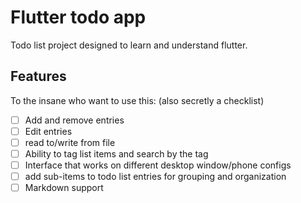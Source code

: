 # Flutter todo app

Todo list project designed to learn and understand flutter.

## Features
To the insane who want to use this:
(also secretly a checklist)
+ [ ] Add and remove entries
+ [ ] Edit entries
+ [ ] read to/write from file
+ [ ] Ability to tag list items and search by the tag
+ [ ] Interface that works on different desktop window/phone configs
+ [ ] add sub-items to todo list entries for grouping and organization
+ [ ] Markdown support
